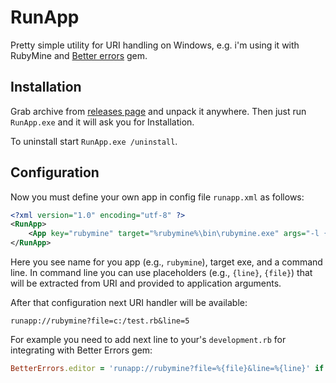 # RunApp

Pretty simple utility for URI handling on Windows,
e.g. i'm using it with RubyMine and [Better errors](https://github.com/charliesome/better_errors) gem.

## Installation

Grab archive from [releases page](https://github.com/DeniSix/runapp/releases) and unpack it anywhere.
Then just run `RunApp.exe` and it will ask you for Installation.

To uninstall start `RunApp.exe /uninstall`.

## Configuration

Now you must define your own app in config file `runapp.xml` as follows:

```xml
<?xml version="1.0" encoding="utf-8" ?> 
<RunApp>
	<App key="rubymine" target="%rubymine%\bin\rubymine.exe" args="-l {line} {file}" />
</RunApp>
```

Here you see name for you app (e.g., `rubymine`), target exe, and a command line.
In command line you can use placeholders (e.g., `{line}`, `{file}`) that will be extracted from URI and provided to application arguments.

After that configuration next URI handler will be available:

```
runapp://rubymine?file=c:/test.rb&line=5
```

For example you need to add next line to your's `development.rb` for integrating with Better Errors gem:

```ruby
BetterErrors.editor = 'runapp://rubymine?file=%{file}&line=%{line}' if defined? BetterErrors
```
